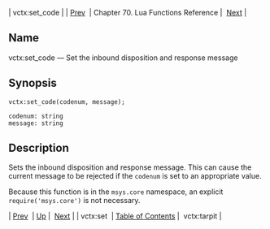 | vctx:set_code |
| [Prev](lua.ref.vctx_set)  | Chapter 70. Lua Functions Reference |  [Next](lua.ref.vctx_tarpit) |

<a name="lua.ref.vctx_set_code"></a>
## Name

vctx:set_code — Set the inbound disposition and response message

<a name="idp19317616"></a>
## Synopsis

`vctx:set_code(codenum, message);`

```
codenum: string
message: string
```
<a name="idp19320608"></a>
## Description

Sets the inbound disposition and response message. This can cause the current message to be rejected if the `codenum` is set to an appropriate value.

Because this function is in the `msys.core` namespace, an explicit `require('msys.core')` is not necessary.

| [Prev](lua.ref.vctx_set)  | [Up](lua.function.details) |  [Next](lua.ref.vctx_tarpit) |
| vctx:set  | [Table of Contents](index) |  vctx:tarpit |

